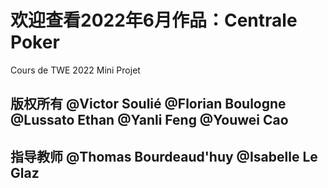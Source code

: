# 欢迎查看2022年6月作品：Centrale Poker
Cours de TWE 2022 Mini Projet 
## 版权所有 @Victor Soulié @Florian Boulogne @Lussato Ethan @Yanli Feng @Youwei Cao 
## 指导教师 @Thomas Bourdeaud'huy @Isabelle Le Glaz


